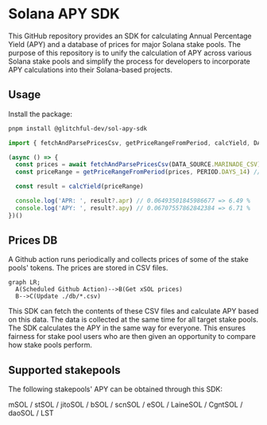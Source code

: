 #  Solana APY SDK

This GitHub repository provides an SDK for calculating Annual Percentage Yield (APY) and a database of prices for major Solana stake pools. The purpose of this repository is to unify the calculation of APY across various Solana stake pools and simplify the process for developers to incorporate APY calculations into their Solana-based projects.

## Usage

Install the package:
```bash
pnpm install @glitchful-dev/sol-apy-sdk
```

```typescript
import { fetchAndParsePricesCsv, getPriceRangeFromPeriod, calcYield, DATA_SOURCE, PERIOD } from '@glitchful-dev/sol-apy-sdk'

(async () => {
  const prices = await fetchAndParsePricesCsv(DATA_SOURCE.MARINADE_CSV)
  const priceRange = getPriceRangeFromPeriod(prices, PERIOD.DAYS_14) // may be null if the price range cannot be calculated

  const result = calcYield(priceRange)

  console.log('APR: ', result?.apr) // 0.06493501845986677 => 6.49 %
  console.log('APY: ', result?.apy) // 0.06707557862842384 => 6.71 %
})()
```

## Prices DB
A Github action runs periodically and collects prices of some of the stake pools' tokens. The prices are stored in CSV files.

```mermaid
graph LR;
  A(Scheduled Github Action)-->B(Get xSOL prices)
  B-->C(Update ./db/*.csv)
```

This SDK can fetch the contents of these CSV files and calculate APY based on this data.
The data is collected at the same time for all target stake pools.
The SDK calculates the APY in the same way for everyone.
This ensures fairness for stake pool users who are then given an opportunity to compare how stake pools perform.

## Supported stakepools 
The following stakepools' APY can be obtained through this SDK: 

mSOL / stSOL / jitoSOL / bSOL / scnSOL / eSOL / LaineSOL / CgntSOL / daoSOL / LST

